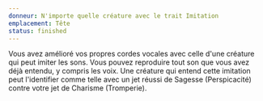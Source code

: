 ```yaml
---
donneur: N'importe quelle créature avec le trait Imitation
emplacement: Tête
status: finished
---
```

Vous avez amélioré vos propres cordes vocales avec celle d'une créature qui peut imiter les sons. Vous pouvez reproduire tout son que vous avez déjà entendu, y compris les voix. Une créature qui entend cette imitation peut l'identifier comme telle avec un jet réussi de Sagesse (Perspicacité) contre votre jet de Charisme (Tromperie).